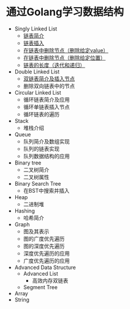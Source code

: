 # 通过Golang学习数据结构
- Singly Linked List
    - [链表简介](https://beuself.xyz/post/date-structures-with-go/%E9%93%BE%E8%A1%A8%E7%AE%80%E4%BB%8B/)
    - [链表插入](https://beuself.xyz/post/date-structures-with-go/%E6%8F%92%E5%85%A5%E8%8A%82%E7%82%B9/)
    - [在链表中删除节点（删除给定value）](https://beuself.xyz/post/date-structures-with-go/1-6%E5%88%A0%E9%99%A4%E9%93%BE%E8%A1%A8/)
    - [在链表中删除节点（删除给定位置）](https://beuself.xyz/post/date-structures-with-go/1-5%E5%88%A0%E9%99%A4%E8%8A%82%E7%82%B9%E6%8C%87%E5%AE%9A%E4%BD%8D%E7%BD%AE/)
    - [链表的长度（迭代和递归）](https://beuself.xyz/post/date-structures-with-go/1-7%E9%93%BE%E8%A1%A8%E7%9A%84%E9%95%BF%E5%BA%A6%E8%BF%AD%E4%BB%A3%E5%92%8C%E9%80%92%E5%BD%92/)
- Double Linked List
    - [双链表简介及插入节点](https://beuself.xyz/post/date-structures-with-go/double-linked-list/2-1%E5%8F%8C%E9%93%BE%E8%A1%A8%E7%AE%80%E4%BB%8B%E5%8F%8A%E6%8F%92%E5%85%A5/)
    - 删除双向链表中的节点
- Circular Linked List
    - 循环链表简介及应用
    - 循环单链表插入节点
    - 循环链表的遍历
- Stack
    - 堆栈介绍
- Queue
    - 队列简介及数组实现
    - 队列的链表实现
    - 队列数据结构的应用
- Binary tree
    - 二叉树简介
    - 二叉树属性
- Binary Search Tree
    - 在BST中搜索并插入
- Heap
    - 二进制堆
- Hashing
    - 哈希简介
- Graph
    - 图及其表示
    - 图的广度优先遍历
    - 图的深度优先遍历
    - 深度优先遍历的应用
    - 广度优先遍历的应用
- Advanced Data Structure
    - Advanced List
        - 高效内存双链表
    - Segment Tree
- Array
- String
    